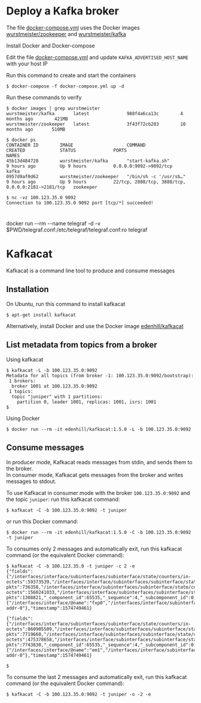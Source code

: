 # Deploy a Kafka broker

The file [docker-compose.yml](docker-compose.yml) uses the Docker images [wurstmeister/zookeeper](https://hub.docker.com/r/wurstmeister/zookeeper) and [wurstmeister/kafka](https://hub.docker.com/r/wurstmeister/kafka) 

Install Docker and Docker-compose  

Edit the file [docker-compose.yml](docker-compose.yml) and update `KAFKA_ADVERTISED_HOST_NAME` with your host IP

Run this command to create and start the containers
```
$ docker-compose -f docker-compose.yml up -d
```

Run these commands to verify
```
$ docker images | grep wurstmeister
wurstmeister/kafka       latest              988f4a6ca13c        4 months ago        421MB
wurstmeister/zookeeper   latest              3f43f72cb283        10 months ago       510MB
```
```
$ docker ps
CONTAINER ID        IMAGE                    COMMAND                  CREATED             STATUS              PORTS                                                NAMES
45b13d484728        wurstmeister/kafka       "start-kafka.sh"         9 hours ago         Up 9 hours          0.0.0.0:9092->9092/tcp                               kafka
0957d9af0d62        wurstmeister/zookeeper   "/bin/sh -c '/usr/sb…"   9 hours ago         Up 9 hours          22/tcp, 2888/tcp, 3888/tcp, 0.0.0.0:2181->2181/tcp   zookeeper
```
```
$ nc -vz 100.123.35.0 9092
Connection to 100.123.35.0 9092 port [tcp/*] succeeded!
```

# 

docker run --rm --name telegraf -d -v $PWD/telegraf.conf:/etc/telegraf/telegraf.conf:ro telegraf


# Kafkacat 

Kafkacat is a command line tool to produce and consume messages  

## Installation 

On Ubuntu, run this command to install kafkacat
```
$ apt-get install kafkacat
```

Alternatively, install Docker and use the Docker image [edenhill/kafkacat](https://hub.docker.com/r/edenhill/kafkacat/)  

## List metadata from topics from a broker

Using kafkacat
```
$ kafkacat -L -b 100.123.35.0:9092
Metadata for all topics (from broker -1: 100.123.35.0:9092/bootstrap):
 1 brokers:
  broker 1001 at 100.123.35.0:9092
 1 topics:
  topic "juniper" with 1 partitions:
    partition 0, leader 1001, replicas: 1001, isrs: 1001
$
```
Using Docker 
```
$ docker run --rm -it edenhill/kafkacat:1.5.0 -L -b 100.123.35.0:9092
```
## Consume messages 

In producer mode, Kafkacat reads messages from stdin, and sends them to the broker.  
In consumer mode, Kafkacat gets messages from the broker and writes messages to stdout.  

To use Kafkacat in consumer mode with the broker `100.123.35.0:9092` and the topic `juniper`: 
run this  kafkacat command: 
```
$ kafkacat -C -b 100.123.35.0:9092 -t juniper
```
or run this Docker command: 
```
$ docker run --rm -it edenhill/kafkacat:1.5.0 -C -b 100.123.35.0:9092 -t juniper
```
To consumes only 2 messages and automatically exit, run this kafkacat command (or the equivalent Docker command): 
```
$ kafkacat -C -b 100.123.35.0 -t juniper -c 2 -e
{"fields":{"/interfaces/interface/subinterfaces/subinterface/state/counters/in-octets":59373539,"/interfaces/interface/subinterfaces/subinterface/state/counters/in-pkts":736358,"/interfaces/interface/subinterfaces/subinterface/state/counters/out-octets":1560241033,"/interfaces/interface/subinterfaces/subinterface/state/counters/out-pkts":1308821,"_component_id":65535,"_sequence":4,"_subcomponent_id":0,"_timestamp":1574749462088},"name":"/interfaces/","tags":{"/interfaces/interface/@name":"fxp0","/interfaces/interface/subinterfaces/subinterface/@index":"0","device":"100.123.1.0","host":"0ecd5d0a86e0","path":"sensor_1000_6_1:/interfaces/:/interfaces/:xmlproxyd","system_id":"vMX-addr-0"},"timestamp":1574749461}

{"fields":{"/interfaces/interface/subinterfaces/subinterface/state/counters/in-octets":860905509,"/interfaces/interface/subinterfaces/subinterface/state/counters/in-pkts":7719660,"/interfaces/interface/subinterfaces/subinterface/state/counters/out-octets":475378658,"/interfaces/interface/subinterfaces/subinterface/state/counters/out-pkts":7743830,"_component_id":65535,"_sequence":4,"_subcomponent_id":0,"_timestamp":1574749462088},"name":"/interfaces/","tags":{"/interfaces/interface/@name":"em1","/interfaces/interface/subinterfaces/subinterface/@index":"0","device":"100.123.1.0","host":"0ecd5d0a86e0","path":"sensor_1000_6_1:/interfaces/:/interfaces/:xmlproxyd","system_id":"vMX-addr-0"},"timestamp":1574749461}

$ 
```

To consume the last 2 messages and automatically exit, run this  kafkacat command (or the equivalent Docker command):  
```
$ kafkacat -C -b 100.123.35.0:9092 -t juniper -o -2 -e
```

#

